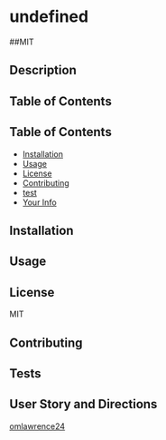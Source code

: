 # 
  # undefined
  ##MIT
  ## Description
  
  ## Table of Contents
  ## Table of Contents
 * [Installation](#installation)
 * [Usage](#usage)
 * [License](#license)
 * [Contributing](#contributing)
 * [test](#tests)
 * [Your Info](#questions)
  ## Installation
  
  ## Usage
  
  ## License
  MIT
  ## Contributing
  
  ## Tests
  
  ## User Story and Directions
  [omlawrence24](https://github.com/omlawrence24)

  

